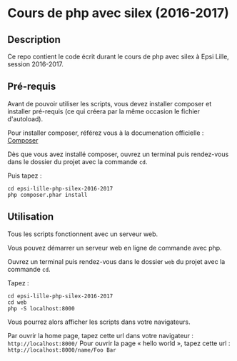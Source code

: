 # Cours de php avec silex (2016-2017)

## Description

Ce repo contient le code écrit durant le cours de php avec silex à Epsi Lille, session 2016-2017.

## Pré-requis

Avant de pouvoir utiliser les scripts, vous devez installer composer et installer pré-requis (ce qui créera par la même occasion le fichier d'autoload).

Pour installer composer, référez vous à la documenation officielle : [Composer](https://getcomposer.org/)

Dès que vous avez installé composer, ouvrez un terminal puis rendez-vous dans le dossier du projet avec la commande `cd`.

Puis tapez :

    cd epsi-lille-php-silex-2016-2017
    php composer.phar install

## Utilisation

Tous les scripts fonctionnent avec un serveur web.

Vous pouvez démarrer un serveur web en ligne de commande avec php.

Ouvrez un terminal puis rendez-vous dans le dossier `web` du projet avec la commande `cd`.

Tapez :

    cd epsi-lille-php-silex-2016-2017
    cd web
    php -S localhost:8000

Vous pourrez alors afficher les scripts dans votre navigateurs.

Par ouvrir la home page, tapez cette url dans votre navigateur : `http://localhost:8000/`
Pour ouvrir la page « hello world », tapez cette url : `http://localhost:8000/name/Foo Bar`


